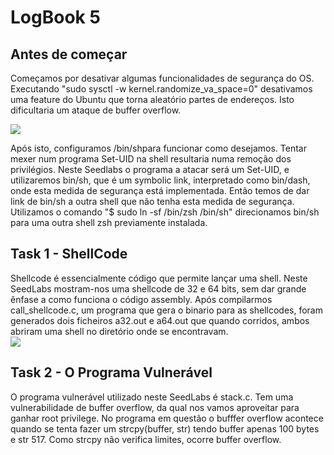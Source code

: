 # LogBook 5

## Antes de começar
Começamos por desativar algumas funcionalidades de segurança do OS. Executando "sudo sysctl -w kernel.randomize_va_space=0" desativamos uma feature do Ubuntu que torna aleatório partes de endereços. Isto dificultaria um ataque de buffer overflow. <br>

![](../pictures/log5pic1.png)
<br>

Após isto, configuramos /bin/shpara funcionar como desejamos. Tentar mexer num programa Set-UID na shell resultaria numa remoção dos privilégios.
Neste Seedlabs o programa a atacar será um Set-UID, e utilizaremos bin/sh, que é um symbolic link, interpretado como bin/dash, onde esta medida de segurança está implementada. Então temos de dar link de bin/sh a outra shell que não tenha esta medida de segurança. Utilizamos o comando "$ sudo ln -sf /bin/zsh /bin/sh" direcionamos bin/sh para uma outra shell zsh previamente instalada.


## Task 1 - ShellCode
Shellcode é essencialmente código que permite lançar uma shell. Neste SeedLabs mostram-nos uma shellcode de 32 e 64 bits, sem dar grande ênfase a como funciona o código assembly. 
Após compilarmos call_shellcode.c, um programa que gera o binario para as shellcodes, foram generados dois ficheiros a32.out e a64.out que quando corridos, ambos abriram uma shell no diretório onde se encontravam. <br>
![](../pictures/shells.png)
<br>
## Task 2 - O Programa Vulnerável
O programa vulnerável utilizado neste SeedLabs é stack.c. Tem uma vulnerabilidade de buffer overflow, da qual nos vamos aproveitar para ganhar root privilege.
No programa em questão o bufffer overflow acontece quando se tenta fazer um strcpy(buffer, str) tendo buffer apenas 100 bytes e str 517. Como strcpy não verifica limites, ocorre buffer overflow.





